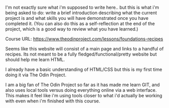 I'm not exactly sure what i'm supposed to write here..
but this is what i'm being asked to do:
    write a brief introduction describing what the current project is and what skills you will have demonstrated once you have completed it. (You can also do this as a self-reflection at the end of the project, which is a good way to review what you have learned.)

Course URL: https://www.theodinproject.com/lessons/foundations-recipes

Seems like this website will consist of a main page and links to a handful of recipes. Its not meant to be a fully fledged/functional/pretty website but should help me learn HTML.

I already have a basic understanding of HTML/CSS but this is my first time doing it via The Odin Project.

I am a big fan of The Odin Project so far as it has made me learn GIT, and also uses local tools versus doing everything online via a web interface. This makes it feel like i'm using tools closer to what i'd actually be working with even when i'm finished with this course.